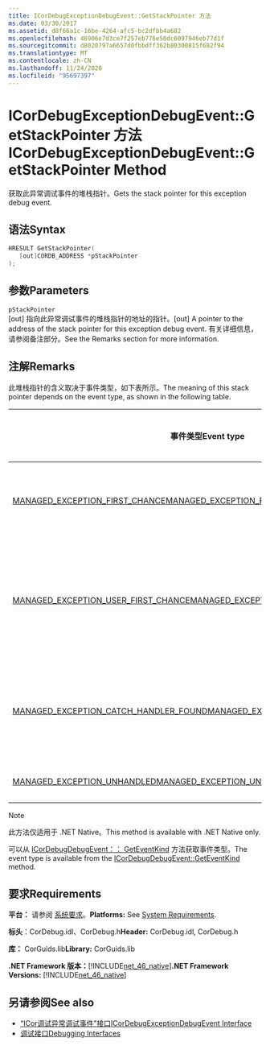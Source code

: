 ```yaml
---
title: ICorDebugExceptionDebugEvent::GetStackPointer 方法
ms.date: 03/30/2017
ms.assetid: d8f66a1c-16be-4264-afc5-bc2dfbb4a682
ms.openlocfilehash: 46906e7d3ce7f257eb776e50dc6097946eb77d1f
ms.sourcegitcommit: d8020797a6657d0fbbdff362b80300815f682f94
ms.translationtype: MT
ms.contentlocale: zh-CN
ms.lasthandoff: 11/24/2020
ms.locfileid: "95697397"
---
```

# <a name="icordebugexceptiondebugeventgetstackpointer-method"></a><span data-ttu-id="51c18-102">ICorDebugExceptionDebugEvent::GetStackPointer 方法</span><span class="sxs-lookup"><span data-stu-id="51c18-102">ICorDebugExceptionDebugEvent::GetStackPointer Method</span></span>

<span data-ttu-id="51c18-103">获取此异常调试事件的堆栈指针。</span><span class="sxs-lookup"><span data-stu-id="51c18-103">Gets the stack pointer for this exception debug event.</span></span>  
  
## <a name="syntax"></a><span data-ttu-id="51c18-104">语法</span><span class="sxs-lookup"><span data-stu-id="51c18-104">Syntax</span></span>  
  
```cpp  
HRESULT GetStackPointer(  
   [out]CORDB_ADDRESS *pStackPointer  
);  
```  
  
## <a name="parameters"></a><span data-ttu-id="51c18-105">参数</span><span class="sxs-lookup"><span data-stu-id="51c18-105">Parameters</span></span>  

 `pStackPointer`  
 <span data-ttu-id="51c18-106">[out] 指向此异常调试事件的堆栈指针的地址的指针。</span><span class="sxs-lookup"><span data-stu-id="51c18-106">[out] A pointer to the address of the stack pointer for this exception debug event.</span></span> <span data-ttu-id="51c18-107">有关详细信息，请参阅备注部分。</span><span class="sxs-lookup"><span data-stu-id="51c18-107">See the Remarks section for more information.</span></span>  
  
## <a name="remarks"></a><span data-ttu-id="51c18-108">注解</span><span class="sxs-lookup"><span data-stu-id="51c18-108">Remarks</span></span>  

 <span data-ttu-id="51c18-109">此堆栈指针的含义取决于事件类型，如下表所示。</span><span class="sxs-lookup"><span data-stu-id="51c18-109">The meaning of this stack pointer depends on the event type, as shown in the following table.</span></span>  
  
|<span data-ttu-id="51c18-110">事件类型</span><span class="sxs-lookup"><span data-stu-id="51c18-110">Event type</span></span>|<span data-ttu-id="51c18-111">`pStackPointer` 值的含义</span><span class="sxs-lookup"><span data-stu-id="51c18-111">Meaning of `pStackPointer` value</span></span>|  
|----------------|--------------------------------------|  
|[<span data-ttu-id="51c18-112">MANAGED_EXCEPTION_FIRST_CHANCE</span><span class="sxs-lookup"><span data-stu-id="51c18-112">MANAGED_EXCEPTION_FIRST_CHANCE</span></span>](cordebugrecordformat-enumeration.md)|<span data-ttu-id="51c18-113">引发异常的帧的堆栈指针。</span><span class="sxs-lookup"><span data-stu-id="51c18-113">The stack pointer for the frame that threw the exception.</span></span>|  
|[<span data-ttu-id="51c18-114">MANAGED_EXCEPTION_USER_FIRST_CHANCE</span><span class="sxs-lookup"><span data-stu-id="51c18-114">MANAGED_EXCEPTION_USER_FIRST_CHANCE</span></span>](cordebugrecordformat-enumeration.md)|<span data-ttu-id="51c18-115">与引发的异常点最接近的用户代码帧的堆栈指针。</span><span class="sxs-lookup"><span data-stu-id="51c18-115">The stack pointer for the user-code frame closest to the point of the thrown exception.</span></span>|  
|[<span data-ttu-id="51c18-116">MANAGED_EXCEPTION_CATCH_HANDLER_FOUND</span><span class="sxs-lookup"><span data-stu-id="51c18-116">MANAGED_EXCEPTION_CATCH_HANDLER_FOUND</span></span>](cordebugrecordformat-enumeration.md)|<span data-ttu-id="51c18-117">包含 catch 处理程序的帧的堆栈指针。</span><span class="sxs-lookup"><span data-stu-id="51c18-117">The stack pointer for the frame that contains the catch handler.</span></span>|  
|[<span data-ttu-id="51c18-118">MANAGED_EXCEPTION_UNHANDLED</span><span class="sxs-lookup"><span data-stu-id="51c18-118">MANAGED_EXCEPTION_UNHANDLED</span></span>](cordebugrecordformat-enumeration.md)|<span data-ttu-id="51c18-119">`pStackPointer` 为 null。</span><span class="sxs-lookup"><span data-stu-id="51c18-119">`pStackPointer` is **null**.</span></span>|  
  
> [!NOTE]
> <span data-ttu-id="51c18-120">此方法仅适用于 .NET Native。</span><span class="sxs-lookup"><span data-stu-id="51c18-120">This method is available with .NET Native only.</span></span>  
  
 <span data-ttu-id="51c18-121">可以从 [ICorDebugDebugEvent：： GetEventKind](icordebugdebugevent-geteventkind-method.md) 方法获取事件类型。</span><span class="sxs-lookup"><span data-stu-id="51c18-121">The event type is available from the [ICorDebugDebugEvent::GetEventKind](icordebugdebugevent-geteventkind-method.md) method.</span></span>  
  
## <a name="requirements"></a><span data-ttu-id="51c18-122">要求</span><span class="sxs-lookup"><span data-stu-id="51c18-122">Requirements</span></span>  

 <span data-ttu-id="51c18-123">**平台：** 请参阅 [系统要求](../../get-started/system-requirements.md)。</span><span class="sxs-lookup"><span data-stu-id="51c18-123">**Platforms:** See [System Requirements](../../get-started/system-requirements.md).</span></span>  
  
 <span data-ttu-id="51c18-124">**标头**：CorDebug.idl、CorDebug.h</span><span class="sxs-lookup"><span data-stu-id="51c18-124">**Header:** CorDebug.idl, CorDebug.h</span></span>  
  
 <span data-ttu-id="51c18-125">**库：** CorGuids.lib</span><span class="sxs-lookup"><span data-stu-id="51c18-125">**Library:** CorGuids.lib</span></span>  
  
 <span data-ttu-id="51c18-126">**.NET Framework 版本：**[!INCLUDE[net_46_native](../../../../includes/net-46-native-md.md)]</span><span class="sxs-lookup"><span data-stu-id="51c18-126">**.NET Framework Versions:** [!INCLUDE[net_46_native](../../../../includes/net-46-native-md.md)]</span></span>  
  
## <a name="see-also"></a><span data-ttu-id="51c18-127">另请参阅</span><span class="sxs-lookup"><span data-stu-id="51c18-127">See also</span></span>

- [<span data-ttu-id="51c18-128">“ICor调试异常调试事件”接口</span><span class="sxs-lookup"><span data-stu-id="51c18-128">ICorDebugExceptionDebugEvent Interface</span></span>](icordebugexceptiondebugevent-interface.md)
- [<span data-ttu-id="51c18-129">调试接口</span><span class="sxs-lookup"><span data-stu-id="51c18-129">Debugging Interfaces</span></span>](debugging-interfaces.md)
